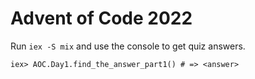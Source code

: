 # Advent of Code 2022

Run `iex -S mix` and use the console to get quiz answers.

```
iex> AOC.Day1.find_the_answer_part1() # => <answer>
```
